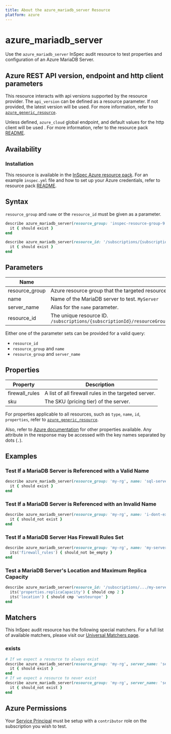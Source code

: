 ```yaml
---
title: About the azure_mariadb_server Resource
platform: azure
---
```


# azure_mariadb_server

Use the `azure_mariadb_server` InSpec audit resource to test properties and configuration of an Azure MariaDB Server.

## Azure REST API version, endpoint and http client parameters

This resource interacts with api versions supported by the resource provider.
The `api_version` can be defined as a resource parameter.
If not provided, the latest version will be used.
For more information, refer to [`azure_generic_resource`](azure_generic_resource.md).

Unless defined, `azure_cloud` global endpoint, and default values for the http client will be used .
For more information, refer to the resource pack [README](../../README.md). 

## Availability

### Installation

This resource is available in the [InSpec Azure resource pack](https://github.com/inspec/inspec-azure). 
For an example `inspec.yml` file and how to set up your Azure credentials, refer to resource pack [README](../../README.md#Service-Principal).

## Syntax

`resource_group` and `name` or the `resource_id` must be given as a parameter.
```ruby
describe azure_mariadb_server(resource_group: 'inspec-resource-group-9', name: 'example_server') do
  it { should exist }
end
```
```ruby
describe azure_mariadb_server(resource_id: '/subscriptions/{subscriptionId}/resourceGroups/{resourceGroup}/providers/Microsoft.DBforMariaDB/servers/{serverName}') do
  it { should exist }
end
```
## Parameters

| Name                           | Description                                                                       |
|--------------------------------|-----------------------------------------------------------------------------------|
| resource_group                 | Azure resource group that the targeted resource resides in. `MyResourceGroup`     |
| name                           | Name of the MariaDB server to test. `MyServer`                                    |
| server_name                    | Alias for the `name` parameter.                                                   |
| resource_id                    | The unique resource ID. `/subscriptions/{subscriptionId}/resourceGroups/{resourceGroup}/providers/Microsoft.DBforMariaDB/servers/{serverName}` |

Either one of the parameter sets can be provided for a valid query:
- `resource_id`
- `resource_group` and `name`
- `resource_group` and `server_name`

## Properties

| Property          | Description |
|-------------------|-------------|
| firewall_rules    | A list of all firewall rules in the targeted server. |
| sku               | The SKU (pricing tier) of the server.                |

For properties applicable to all resources, such as `type`, `name`, `id`, `properties`, refer to [`azure_generic_resource`](azure_generic_resource.md#properties).

Also, refer to [Azure documentation](https://docs.microsoft.com/en-us/rest/api/mariadb/servers/get#server) for other properties available. 
Any attribute in the response may be accessed with the key names separated by dots (`.`).

## Examples

### Test If a MariaDB Server is Referenced with a Valid Name
```ruby
describe azure_mariadb_server(resource_group: 'my-rg', name: 'sql-server-1') do
  it { should exist }
end
```
### Test If a MariaDB Server is Referenced with an Invalid Name
```ruby
describe azure_mariadb_server(resource_group: 'my-rg', name: 'i-dont-exist') do
  it { should_not exist }
end
```    
### Test If a MariaDB Server Has Firewall Rules Set
```ruby
describe azure_mariadb_server(resource_group: 'my-rg', name: 'my-server') do
  its('firewall_rules') { should_not be_empty }
end
```        
### Test a MariaDB Server's Location and Maximum Replica Capacity
```ruby
describe azure_mariadb_server(resource_id: '/subscriptions/.../my-server') do
  its('properties.replicaCapacity') { should cmp 2 }
  its('location') { should cmp 'westeurope' }
end
```
## Matchers

This InSpec audit resource has the following special matchers. For a full list of available matchers, please visit our [Universal Matchers page](/inspec/matchers/).

### exists
```ruby
# If we expect a resource to always exist
describe azure_mariadb_server(resource_group: 'my-rg', server_name: 'server-name-1') do
  it { should exist }
end
# If we expect a resource to never exist
describe azure_mariadb_server(resource_group: 'my-rg', server_name: 'server-name-1') do
  it { should_not exist }
end
```
## Azure Permissions

Your [Service Principal](https://docs.microsoft.com/en-us/azure/azure-resource-manager/resource-group-create-service-principal-portal) must be setup with a `contributor` role on the subscription you wish to test.

